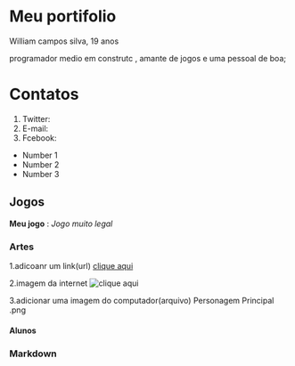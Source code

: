 # Meu portifolio

William campos silva, 19 anos 

programador medio em construtc , amante de jogos e uma pessoal de boa;


# Contatos 

1. Twitter:
2. E-mail:
3. Fcebook: 


- Number 1
- Number 2
- Number 3

## Jogos

**Meu jogo** : _Jogo muito legal_

### Artes 
1.adicoanr um link(url)
[clique aqui](https://www.piskelapp.com/user/5127149687144448/public)

2.imagem da internet
![clique aqui](https://pbs.twimg.com/profile_images/725013638411489280/4wx8EcIA.jpg)

3.adicionar uma imagem do computador(arquivo)
Personagem Principal .png
#### Alunos


### Markdown

